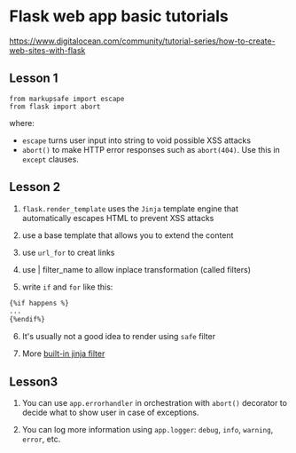 # Flask web app basic tutorials

https://www.digitalocean.com/community/tutorial-series/how-to-create-web-sites-with-flask

## Lesson 1
```python3
from markupsafe import escape
from flask import abort
```

where:
- `escape` turns user input into string to void possible XSS attacks
- `abort()` to make HTTP error responses such as `abort(404)`. Use this in `except` clauses.

## Lesson 2

1. `flask.render_template` uses the `Jinja` template engine that automatically escapes HTML to prevent XSS attacks

2. use a base template that allows you to extend the content

3. use `url_for` to creat links

4. use | filter_name to allow inplace transformation (called filters)

5. write `if` and `for` like this:

```html
{%if happens %}
...
{%endif%}
```

6. It's usually not a good idea to render using `safe` filter

7. More [built-in jinja filter]( https://jinja.palletsprojects.com/en/3.0.x/templates/#list-of-builtin-filters)

## Lesson3

1. You can use `app.errorhandler` in orchestration with `abort()` decorator to decide what to show user in case of exceptions.

2. You can log more information using `app.logger`: `debug`, `info`, `warning`, `error`, etc.
